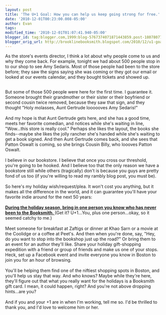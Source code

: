```yaml
---
layout: post
title: 'The U+1 Goal: How you can help us keep going strong for free.'
date: '2010-12-01T00:23:00.008-05:00'
author: Evan
tags: 
modified_time: '2010-12-01T01:07:41.940-05:00'
blogger_id: tag:blogger.com,1999:blog-5767374071871443859.post-1807807796029493823
blogger_orig_url: http://brooklinebooksmith.blogspot.com/2010/12/u1-goal-how-you-can-help-us-keep-going.html
---
```


As the store's events director, I think a lot about why people come to us and why they come back. For example, tonight we had about 500 people stop in to our shop to see Amy Sedaris. Most of those people had been to the store before; they saw the signs saying she was coming or they got our email or looked at our events calendar, and they bought tickets and showed up.<div><br /></div><div>But some of those 500 people were here for the first time. I guarantee it. Someone brought their grandmother or their sister or their boyfriend or second cousin twice removed, because they saw that sign, and they thought "Holy molasses, Aunt Gertrude loooooves Amy Sedaris!"</div><div><br /></div><div>And my hope is that Aunt Gertrude gets here, and she has a good time, meets her favorite comedian, and notices while she's waiting in line, "Wow...this store is really cool." Perhaps she likes the layout, the books she finds--maybe she likes the jolly rancher she's handed while she's waiting to get a book signed. And then Aunt Gertrude comes back, and she sees that Patton Oswalt is coming, so she brings Cousin Billy, who loooves Patton Oswalt.</div><div><br /></div><div>I believe in our bookstore. I believe that once you cross our threshold, you're going to be hooked. And I believe too that the only reason we have a bookstore still while others (tragically) don't is because you guys are pretty fond of us too (if you're willing to read my rambly blog post, you must be).</div><div><br /></div><div>So here's my holiday wish/request/plea. It won't cost you anything, but it makes all the difference in the world, and it can guarantee you'll have your favorite indie around for the next 50 years:</div><div><br /></div><div><u style="font-weight: bold; ">During the holiday season, bring in one person you know who has never been to the Booksmith. </u>(Get it? U+1...You, plus one person...okay, so it seemed catchy to me.)</div><div><br /></div><div>Meet someone for breakfast at Zaftigs or dinner at Khao Sarn or a movie at the Coolidge or a coffee at Peet's. And then when you're done, say, "Hey, do you want to stop into the bookshop just up the road?" Or bring them to an event for an author they'll like. Share your holiday gift-shopping expedition with a friend or group of friends and make us one of your stops. Heck, set up a Facebook event and invite everyone you know in Boston to join you for an hour of browsing.</div><div><br /></div><div>You'll be helping them find one of the niftiest shopping spots in Boston, and you'll help us stay that way. And who knows? Maybe while they're here, they'll figure out that what you really want for the holidays is a Booksmith gift card. I mean, it could happen, right? And you're not above dropping hints...are you?</div><div><br /></div><div>And if you and your +1 are in when I'm working, tell me so. I'd be thrilled to thank you, and I'd love to welcome him or her.</div>